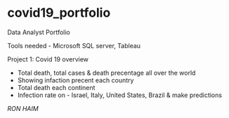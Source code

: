 # covid19_portfolio

Data Analyst Portfolio

Tools needed - Microsoft SQL server, Tableau

Project 1: Covid 19 overview

* Total death, total cases & death precentage all over the world
* Showing infaction precent each country
* Total death each continent
* Infection rate on - Israel, Italy, United States, Brazil & make predictions 


*RON HAIM*
